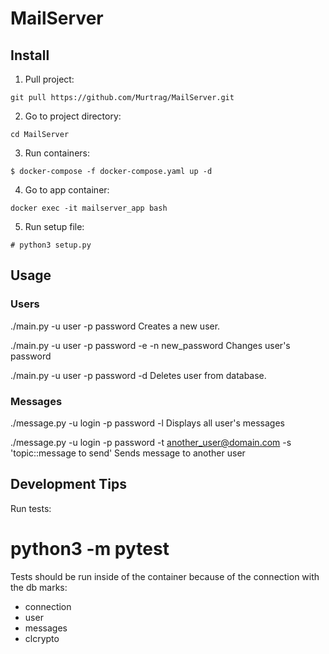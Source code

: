 # MailServer

## Install
1. Pull project:
```
git pull https://github.com/Murtrag/MailServer.git
```
2. Go to project directory:
```
cd MailServer
```
3. Run containers:
```
$ docker-compose -f docker-compose.yaml up -d
```
4. Go to app container:
```
docker exec -it mailserver_app bash
```
5. Run setup file:
```
# python3 setup.py
```

## Usage
### Users
./main.py -u user -p password
Creates a new user.

./main.py -u user -p password -e -n new_password
Changes user's password

./main.py -u user -p password -d
Deletes user from database.

### Messages
./message.py -u login -p password -l
Displays all user's messages

./message.py -u login -p password -t another_user@domain.com -s 'topic::message to send'
Sends message to another user

## Development Tips
Run tests:
# python3 -m pytest
Tests should be run inside of the container because of the connection with the db
marks:
- connection
- user
- messages
- clcrypto
